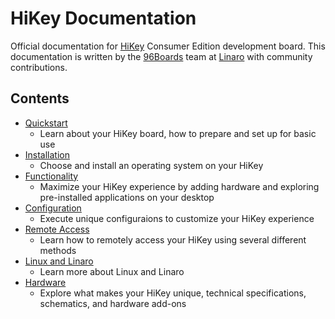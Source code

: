 # HiKey Documentation

Official documentation for [HiKey](https://www.96boards.org/products/ce/hikey/) Consumer Edition development board. This documentation is written by the [96Boards](https://www.96boards.org) team at [Linaro](http://www.linaro.org) with community contributions.

## Contents

- [Quickstart]()
   - Learn about your HiKey board, how to prepare and set up for basic use
- [Installation]()
   - Choose and install an operating system on your HiKey
- [Functionality]()
   - Maximize your HiKey experience by adding hardware and exploring pre-installed applications on your desktop
- [Configuration]()
   - Execute unique configuraions to customize your HiKey experience
- [Remote Access]()
   - Learn how to remotely access your HiKey using several different methods
- [Linux and Linaro]()
   - Learn more about Linux and Linaro
- [Hardware]()
   - Explore what makes your HiKey unique, technical specifications, schematics, and hardware add-ons
